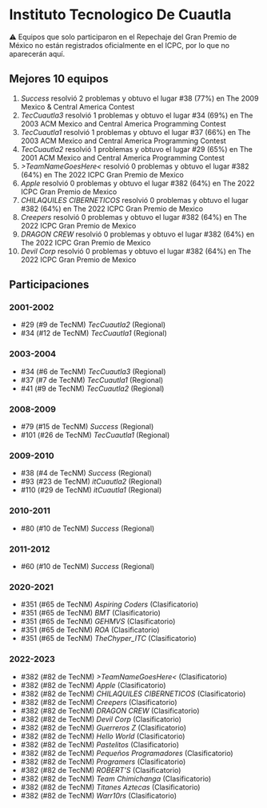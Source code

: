 # Instituto Tecnologico De Cuautla

:warning: Equipos que solo participaron en el Repechaje del Gran Premio de México no están registrados oficialmente en el ICPC, por lo que no aparecerán aquí.

## Mejores 10 equipos

1. _Success_ resolvió 2 problemas y obtuvo el lugar #38 (77%) en The 2009 Mexico & Central America Contest
1. _TecCuautla3_ resolvió 1 problemas y obtuvo el lugar #34 (69%) en The 2003 ACM Mexico and Central America Programming Contest
1. _TecCuautla1_ resolvió 1 problemas y obtuvo el lugar #37 (66%) en The 2003 ACM Mexico and Central America Programming Contest
1. _TecCuautla2_ resolvió 1 problemas y obtuvo el lugar #29 (65%) en The 2001 ACM Mexico and Central America Programming Contest
1. _>TeamNameGoesHere<_ resolvió 0 problemas y obtuvo el lugar #382 (64%) en The 2022 ICPC Gran Premio de Mexico
1. _Apple_ resolvió 0 problemas y obtuvo el lugar #382 (64%) en The 2022 ICPC Gran Premio de Mexico
1. _CHILAQUILES CIBERNETICOS_ resolvió 0 problemas y obtuvo el lugar #382 (64%) en The 2022 ICPC Gran Premio de Mexico
1. _Creepers_ resolvió 0 problemas y obtuvo el lugar #382 (64%) en The 2022 ICPC Gran Premio de Mexico
1. _DRAGON CREW_ resolvió 0 problemas y obtuvo el lugar #382 (64%) en The 2022 ICPC Gran Premio de Mexico
1. _Devil Corp_ resolvió 0 problemas y obtuvo el lugar #382 (64%) en The 2022 ICPC Gran Premio de Mexico

## Participaciones

### 2001-2002

- #29 (#9 de TecNM) _TecCuautla2_ (Regional)
- #34 (#12 de TecNM) _TecCuautla1_ (Regional)

### 2003-2004

- #34 (#6 de TecNM) _TecCuautla3_ (Regional)
- #37 (#7 de TecNM) _TecCuautla1_ (Regional)
- #41 (#9 de TecNM) _TecCuautla2_ (Regional)

### 2008-2009

- #79 (#15 de TecNM) _Success_ (Regional)
- #101 (#26 de TecNM) _TecCuautla1_ (Regional)

### 2009-2010

- #38 (#4 de TecNM) _Success_ (Regional)
- #93 (#23 de TecNM) _itCuautla2_ (Regional)
- #110 (#29 de TecNM) _itCuautla1_ (Regional)

### 2010-2011

- #80 (#10 de TecNM) _Success_ (Regional)

### 2011-2012

- #60 (#10 de TecNM) _Success_ (Regional)

### 2020-2021

- #351 (#65 de TecNM) _Aspiring Coders_ (Clasificatorio)
- #351 (#65 de TecNM) _BMT_ (Clasificatorio)
- #351 (#65 de TecNM) _GEHMVS_ (Clasificatorio)
- #351 (#65 de TecNM) _ROA_ (Clasificatorio)
- #351 (#65 de TecNM) _TheChyper_ITC_ (Clasificatorio)

### 2022-2023

- #382 (#82 de TecNM) _>TeamNameGoesHere<_ (Clasificatorio)
- #382 (#82 de TecNM) _Apple_ (Clasificatorio)
- #382 (#82 de TecNM) _CHILAQUILES CIBERNETICOS_ (Clasificatorio)
- #382 (#82 de TecNM) _Creepers_ (Clasificatorio)
- #382 (#82 de TecNM) _DRAGON CREW_ (Clasificatorio)
- #382 (#82 de TecNM) _Devil Corp_ (Clasificatorio)
- #382 (#82 de TecNM) _Guerreros Z_ (Clasificatorio)
- #382 (#82 de TecNM) _Hello World_ (Clasificatorio)
- #382 (#82 de TecNM) _Pastelitos_ (Clasificatorio)
- #382 (#82 de TecNM) _Pequeños Programadores_ (Clasificatorio)
- #382 (#82 de TecNM) _Programers_ (Clasificatorio)
- #382 (#82 de TecNM) _ROBERT'S_ (Clasificatorio)
- #382 (#82 de TecNM) _Team Chimichanga_ (Clasificatorio)
- #382 (#82 de TecNM) _Titanes Aztecas_ (Clasificatorio)
- #382 (#82 de TecNM) _Warr10rs_ (Clasificatorio)




